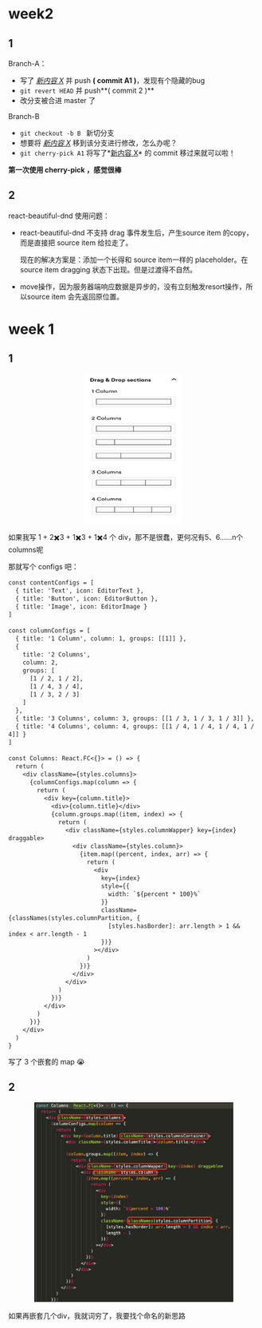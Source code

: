 # week2

## 1 

Branch-A：

- 写了 *<u>新内容 X</u>* 并 push **( commit A1 )**，发现有个隐藏的bug
- ```git revert HEAD``` 并 push**( commit 2 )**
- 改分支被合进 master 了

Branch-B

- ```git checkout -b B ``` 新切分支
- 想要将 *<u>新内容 X</u>* 移到该分支进行修改，怎么办呢？
- ```git cherry-pick A1``` 将写了*<u>新内容 X</u>* 的 commit 移过来就可以啦！

**第一次使用 cherry-pick ，感觉很棒** 



## 2

react-beautiful-dnd 使用问题：

- react-beautiful-dnd 不支持 drag 事件发生后，产生source item 的copy，而是直接把 source item 给拉走了。

  现在的解决方案是：添加一个长得和 source item一样的 placeholder。在 source item dragging 状态下出现。但是过渡得不自然。

- move操作，因为服务器端响应数据是异步的，没有立刻触发resort操作，所以source item 会先返回原位置。



# week 1

## 1

<div align='center'> <img width='200px' height='300px' src='../../assets/images/week1-editor-column.jpg'/></div>

如果我写 1 + 2✖️3 + 1✖️3 + 1✖️4 个 div，那不是很蠢，更何况有5、6……n个columns呢

那就写个 configs 吧：

```tsx
const contentConfigs = [
  { title: 'Text', icon: EditorText },
  { title: 'Button', icon: EditorButton },
  { title: 'Image', icon: EditorImage }
]

const columnConfigs = [
  { title: '1 Column', column: 1, groups: [[1]] },
  {
    title: '2 Columns',
    column: 2,
    groups: [
      [1 / 2, 1 / 2],
      [1 / 4, 3 / 4],
      [1 / 3, 2 / 3]
    ]
  },
  { title: '3 Columns', column: 3, groups: [[1 / 3, 1 / 3, 1 / 3]] }, 
  { title: '4 Columns', column: 4, groups: [[1 / 4, 1 / 4, 1 / 4, 1 / 4]] }
]

const Columns: React.FC<{}> = () => {
  return (
    <div className={styles.columns}>
      {columnConfigs.map(column => {
        return (
          <div key={column.title}>
            <div>{column.title}</div>
            {column.groups.map((item, index) => {
              return (
                <div className={styles.columnWapper} key={index} draggable>
                  <div className={styles.column}>
                    {item.map((percent, index, arr) => {
                      return (
                        <div
                          key={index}
                          style={{
                            width: `${percent * 100}%`
                          }}
                          className={classNames(styles.columnPartition, {
                            [styles.hasBorder]: arr.length > 1 && index < arr.length - 1
                          })}
                        ></div>
                      )
                    })}
                  </div>
                </div>
              )
            })}
          </div>
        )
      })}
    </div>
  )
}
```

写了 3 个嵌套的 map 😭



## 2

<div align='center'> <img width='400px' height='400px' src='../../assets/images/week1-editor-classname.jpg'/></div>

 如果再嵌套几个div，我就词穷了，我要找个命名的新思路



